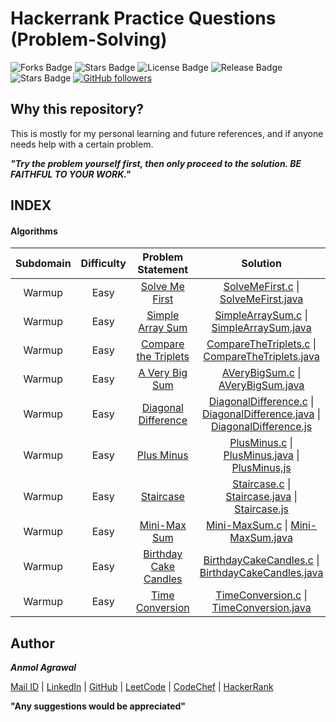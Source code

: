 # Hackerrank Practice Questions (Problem-Solving)

![Forks Badge](https://img.shields.io/github/forks/Anmol53/Hackerrank-Problem-Solving)
![Stars Badge](https://img.shields.io/github/stars/Anmol53/Hackerrank-Problem-Solving)
![License Badge](https://img.shields.io/github/license/Anmol53/Hackerrank-Problem-Solving)
![Release Badge](https://img.shields.io/github/contributors/Anmol53/Hackerrank-Problem-Solving)
![Stars Badge](https://img.shields.io/github/watchers/Anmol53/Hackerrank-Problem-Solving)
[![GitHub followers](https://img.shields.io/github/followers/Anmol53.svg?style=social&label=Follow&maxAge=2592000)](https://github.com/Anmol53?tab=followers)

## Why this repository?

This is mostly for my personal learning and future references, and if anyone needs help with a certain problem.

***"Try the problem yourself first, then only proceed to the solution. BE FAITHFUL TO YOUR WORK."***

## INDEX
#### Algorithms
| Subdomain	| Difficulty | Problem Statement | Solution | Score |
| :-------: | :--------: | :---------------: | :------: | :---: |
| Warmup | Easy| [Solve Me First](https://github.com/Anmol53/Hackerrank-Problem-Solving/blob/master/Warmup/Solve%20Me%20First/README.md) |[SolveMeFirst.c](https://github.com/Anmol53/Hackerrank-Problem-Solving/blob/master/Warmup/Solve%20Me%20First/SolveMeFirst.c) \| [SolveMeFirst.java](https://github.com/Anmol53/Hackerrank-Problem-Solving/blob/master/Warmup/Solve%20Me%20First/SolveMeFirst.java)|1|
| Warmup | Easy| [Simple Array Sum](https://github.com/Anmol53/Hackerrank-Problem-Solving/blob/master/Warmup/Simple%20Array%20Sum/README.md) |[SimpleArraySum.c](https://github.com/Anmol53/Hackerrank-Problem-Solving/blob/master/Warmup/Simple%20Array%20Sum/Simple%20Array%20Sum.c) \| [SimpleArraySum.java](https://github.com/Anmol53/Hackerrank-Problem-Solving/blob/master/Warmup/Simple%20Array%20Sum/SimpleArraySum.java)|10|
| Warmup | Easy| [Compare the Triplets](https://github.com/Anmol53/Hackerrank-Problem-Solving/blob/master/Warmup/Compare%20the%20Triplets/README.md) |[CompareTheTriplets.c](https://github.com/Anmol53/Hackerrank-Problem-Solving/blob/master/Warmup/Compare%20the%20Triplets/Compare%20the%20Triplets.c) \| [CompareTheTriplets.java](https://github.com/Anmol53/Hackerrank-Problem-Solving/blob/master/Warmup/Compare%20the%20Triplets/Compare%20the%20Triplets.java)|10|
| Warmup | Easy| [A Very Big Sum](https://github.com/Anmol53/Hackerrank-Problem-Solving/blob/master/Warmup/A%20Very%20Big%20Sum/README.md) |[AVeryBigSum.c](https://github.com/Anmol53/Hackerrank-Problem-Solving/blob/master/Warmup/A%20Very%20Big%20Sum/A%20Very%20Big%20Sum.c) \| [AVeryBigSum.java](https://github.com/Anmol53/Hackerrank-Problem-Solving/blob/master/Warmup/A%20Very%20Big%20Sum/A%20Very%20Big%20Sum.java)|10|
| Warmup | Easy| [Diagonal Difference](https://github.com/Anmol53/Hackerrank-Problem-Solving/blob/master/Warmup/Diagonal%20Difference/README.md) |[DiagonalDifference.c](https://github.com/Anmol53/Hackerrank-Problem-Solving/blob/master/Warmup/Diagonal%20Difference/Diagonal%20Difference.c) \| [DiagonalDifference.java](https://github.com/Anmol53/Hackerrank-Problem-Solving/blob/master/Warmup/Diagonal%20Difference/Diagonal%20Difference.java) \| [DiagonalDifference.js](https://github.com/Anmol53/Hackerrank-Problem-Solving/blob/master/Warmup/Diagonal%20Difference/Diagonal%20Difference.js)|10|
| Warmup | Easy |[Plus Minus](https://www.hackerrank.com/challenges/plus-minus/problem)|[PlusMinus.c](https://github.com/Anmol53/Hackerrank-Problem-Solving/blob/master/Warmup/Plus%20Minus/PlusMinus.c) \| [PlusMinus.java](https://github.com/Anmol53/Hackerrank-Problem-Solving/blob/master/Warmup/Plus%20Minus/PlusMinus.java) \| [PlusMinus,js](https://github.com/Anmol53/Hackerrank-Problem-Solving/blob/master/Warmup/Plus%20Minus/PlusMinus.js)| 10 |
| Warmup | Easy |[Staircase](https://www.hackerrank.com/challenges/staircase/problem)|[Staircase.c](https://github.com/Anmol53/Hackerrank-Problem-Solving/blob/master/Warmup/Staircase/Staircase.c) \| [Staircase.java](https://github.com/Anmol53/Hackerrank-Problem-Solving/blob/master/Warmup/Staircase/Staircase.java) \| [Staircase.js](https://github.com/Anmol53/Hackerrank-Problem-Solving/blob/master/Warmup/Staircase/Staircase.js)| 10 |
| Warmup | Easy |[Mini-Max Sum](https://www.hackerrank.com/challenges/mini-max-sum/problem)|[Mini-MaxSum.c](https://github.com/Anmol53/Hackerrank-Problem-Solving/blob/master/Warmup/Mini-Max%20Sum/Mini-MaxSum.c) \| [Mini-MaxSum.java](https://github.com/Anmol53/Hackerrank-Problem-Solving/blob/master/Warmup/Mini-Max%20Sum/Mini-MaxSum.java) |\ [Mini-MaxSum.js](https://github.com/Anmol53/Hackerrank-Problem-Solving/blob/master/Warmup/Mini-Max%20Sum/Mini-MaxSum.js)| 10 |
| Warmup | Easy |[Birthday Cake Candles](https://www.hackerrank.com/challenges/birthday-cake-candles/problem)|[BirthdayCakeCandles.c]() \| [BirthdayCakeCandles.java]()| 10 |
| Warmup | Easy |[Time Conversion](https://www.hackerrank.com/challenges/time-conversion/problem)|[TimeConversion.c]() \| [TimeConversion.java]()| 15 |

## Author
***Anmol Agrawal***

[Mail ID](mailto:anmol.ag53@gmail.com?subject=[GitHub]) | [LinkedIn](https://www.linkedin.com/in/anmol-53/) | [GitHub](https://github.com/Anmol53/) | [LeetCode](https://leetcode.com/anmol_53/) | [CodeChef](https://www.codechef.com/users/uniquecoder_) | [HackerRank](https://www.hackerrank.com/anmol_53)

**"Any suggestions would be appreciated"**

